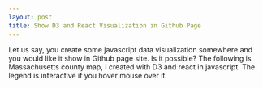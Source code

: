 ```yaml
---
layout: post
title: Show D3 and React Visualization in Github Page
---
```


Let us say, you create some javascript data visualization somewhere and you would like it show in Github page site. Is it possible?
The following is Massachusetts county map, I created with D3 and react in javascript.  The legend is interactive if you hover mouse over it.

<html>
  <head>
    <title>Massachusetts Chrolopleth map with interactive legend and viewbox</title>
    <link
      href="https://fonts.googleapis.com/css?family=Poppins&display=swap"
      rel="stylesheet"
    />
    <link href="styles.css" rel="stylesheet" />
    <script src="https://unpkg.com/react@16.9.0/umd/react.production.min.js"></script>
    <script src="https://unpkg.com/react-dom@16.9.0/umd/react-dom.production.min.js"></script>
    <script src="https://unpkg.com/d3@5.11.0/dist/d3.min.js"></script>
  			<script src="https://unpkg.com/topojson@3.0.2/dist/topojson.min.js"></script>  
  </head>
  <body>
    <div id="root"> </div>
    <script src="/Files/MA_county_map.js">
    
    </script>      
  </body>
</html>  

This is basically the html behind the image.  you need to save js to somewhere and point the source to that path in your html.  

<img src="/images/blog29/html_setting.PNG">  

I had some other visual created in D3 and React which I presented in the following youtube video if you are interested.
[![image](/images/blog29/youtube.PNG)](https://www.youtube.com/watch?v=JGznOuhE_mo)  

For javascript code, you can visit the following link, click the image, you will be able to see source code in vizhub file. 
<https://github.com/wenleicao/dataviz-project-template-proposal>

Again Happy BIing.

Wenlei
